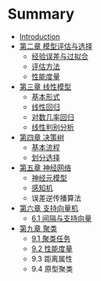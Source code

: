 # Summary

* [Introduction](README.md)
* [第二章 模型评估与选择](mo-xing-ping-gu-yu-xuan-ze.md)
  * [经验误差与过拟合](mo-xing-ping-gu-yu-xuan-ze/jing-yan-wu-cha-yu-guo-ni-he.md)
  * [评估方法](mo-xing-ping-gu-yu-xuan-ze/ping-gu-fang-fa.md)
  * [性能度量](mo-xing-ping-gu-yu-xuan-ze/xing-neng-du-liang.md)
* [第三章 线性模型](di-san-zhang-xian-xing-mo-xing.md)
  * [基本形式](di-san-zhang-xian-xing-mo-xing/ji-ben-xing-shi.md)
  * [线性回归](di-san-zhang-xian-xing-mo-xing/xian-xing-hui-gui.md)
  * [对数几率回归](di-san-zhang-xian-xing-mo-xing/dui-shu-ji-lv-hui-gui.md)
  * [线性判别分析](di-san-zhang-xian-xing-mo-xing/xian-xing-pan-bie-fen-xi.md)
* [第四章 决策树](di-si-zhang-jue-ce-shu.md)
  * [基本流程](di-si-zhang-jue-ce-shu/ji-ben-liu-cheng.md)
  * [划分选择](di-si-zhang-jue-ce-shu/hua-fen-xuan-ze.md)
* [第五章 神经网络](shen-jing-wang-luo.md)
  * [神经元模型](shen-jing-wang-luo/shen-jing-yuan-mo-xing-3001.md)
  * [感知机](shen-jing-wang-luo/gan-zhi-ji.md)
  * 误差逆传播算法
* [第六章 支持向量机](di-liu-zhang-zhi-chi-xiang-liang-ji.md)
  * [6.1 间隔与支持向量](di-liu-zhang-zhi-chi-xiang-liang-ji/61-jian-ge-yu-zhi-chi-xiang-liang.md)
* [第九章 聚类](di-jiu-zhang-ju-lei.md)
  * [9.1 聚类任务](di-jiu-zhang-ju-lei/91-ju-lei-ren-wu.md)
  * [9.2 性能度量](di-jiu-zhang-ju-lei/92-xing-neng-du-liang.md)
  * 9.3 距离属性
  * 9.4 原型聚类

